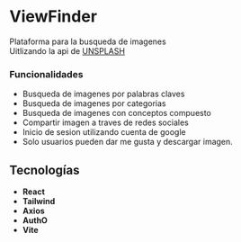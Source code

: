 # ViewFinder

Plataforma para la busqueda de imagenes      
Uitlizando la api de [UNSPLASH](https://unsplash.com/es)                  

### Funcionalidades    
- Busqueda de imagenes por palabras claves
- Busqueda de imagenes por categorias
- Busqueda  de imagenes con conceptos compuesto
- Compartir imagen a traves de redes sociales
- Inicio de sesion utilizando cuenta de google
- Solo usuarios  pueden dar me gusta y descargar imagen. 

## Tecnologías 

- **React** 
- **Tailwind**  
- **Axios**
- **AuthO**
- **Vite**



